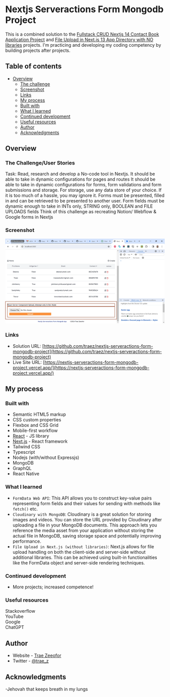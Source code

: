 # Nextjs Serveractions Form Mongodb Project

This is a combined solution to the [Fullstack CRUD Nextjs 14 Contact Book Application Project](https://www.youtube.com/watch?v=kDvgY0LMhVg&t=2110s) and [File Upload in Next.js 13 App Directory with NO libraries](https://www.youtube.com/watch?v=-_bhH4MLq1Y) projects. I'm practicing and developing my coding competency by building projects after projects.

## Table of contents

- [Overview](#overview)
  - [The challenge](#the-challenge)
  - [Screenshot](#screenshot)
  - [Links](#links)
  - [My process](#my-process)
  - [Built with](#built-with)
  - [What I learned](#what-i-learned)
  - [Continued development](#continued-development)
  - [Useful resources](#useful-resources)
  - [Author](#author)
  - [Acknowledgments](#acknowledgments)

## Overview

### The Challenge/User Stories

Task: Read, research and develop a No-code tool in Nextjs.
It should be able to take in dynamic configurations for pages and routes
It should be able to take in dynamic configurations for forms, form validations and form submissions and storage.
For storage, use any data store of your choice. If it is too much of a hassle, you may ignore it.
Forms must be presented, filled in and can be retrieved to be presented to another user.
Form fields must be dynamic enough to take in INTs only, STRING only, BOOLEAN and FILE UPLOADS fields
Think of this challenge as recreating Notion/ Webflow & Google forms in Nextjs

### Screenshot

![](/publicTrae/images/screenshot-desktop.png)

### Links

- Solution URL: [https://github.com/traez/nextjs-serveractions-form-mongodb-project](https://github.com/traez/nextjs-serveractions-form-mongodb-project)
- Live Site URL: [https://nextjs-serveractions-form-mongodb-project.vercel.app/](https://nextjs-serveractions-form-mongodb-project.vercel.app/)

## My process

### Built with

- Semantic HTML5 markup
- CSS custom properties
- Flexbox and CSS Grid
- Mobile-first workflow
- [React](https://reactjs.org/) - JS library
- [Next.js](https://nextjs.org/) - React framework
- Tailwind CSS
- Typescript
- Nodejs (with/without Expressjs)
- MongoDB
- GraphQL  
- React Native  

### What I learned

- `FormData Web API`: This API allows you to construct key-value pairs representing form fields and their values for sending with methods like `fetch()` etc.  
- `Cloudinary with MongoDB`: Cloudinary is a great solution for storing images and videos. You can store the URL provided by Cloudinary after uploading a file in your MongoDB documents. This approach lets you reference the media asset from your application without storing the actual file in MongoDB, saving storage space and potentially improving performance.  
- `File Upload in Next.js (without libraries)`: Next.js allows for file upload handling on both the client-side and server-side without additional libraries. This can be achieved using built-in functionalities like the FormData object and server-side rendering techniques.  

### Continued development

- More projects; increased competence!

### Useful resources

Stackoverflow  
YouTube  
Google  
ChatGPT

## Author

- Website - [Trae Zeeofor](https://github.com/traez)
- Twitter - [@trae_z](https://twitter.com/trae_z)

## Acknowledgments

-Jehovah that keeps breath in my lungs
